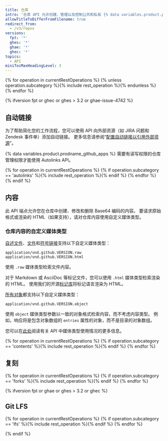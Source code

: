 ```yaml
---
title: 仓库
intro: '仓库 API 允许创建、管理以及控制公共和私有 {% data variables.product.product_name %} 仓库的工作流程。'
allowTitleToDifferFromFilename: true
redirect_from:
  - /v3/repos
versions:
  fpt: '*'
  ghes: '*'
  ghae: '*'
  ghec: '*'
topics:
  - API
miniTocMaxHeadingLevel: 3
---
```


{% for operation in currentRestOperations %}
  {% unless operation.subcategory %}{% include rest_operation %}{% endunless %}
{% endfor %}

{% ifversion fpt or ghec or ghes > 3.2 or ghae-issue-4742 %}
## 自动链接

为了帮助简化您的工作流程，您可以使用 API 向外部资源（如 JIRA 问题和 Zendesk 事件单）添加自动链接。 更多信息请参阅“[配置自动链接以引用外部资源](/github/administering-a-repository/configuring-autolinks-to-reference-external-resources)”。

{% data variables.product.prodname_github_apps %} 需要有读写权限的仓库管理权限才能使用 Autolinks API。

{% for operation in currentRestOperations %}
  {% if operation.subcategory == 'autolinks' %}{% include rest_operation %}{% endif %}
{% endfor %}
{% endif %}


## 内容

此 API 端点允许您在仓库中创建、修改和删除 Base64 编码的内容。 要请求原始格式或渲染的 HTML（如果支持），请对仓库内容使用自定义媒体类型。

### 仓库内容的自定义媒体类型

[自述文件](/rest/reference/repos#get-a-repository-readme)、[文件](/rest/reference/repos#get-repository-content)和[符号链接](/rest/reference/repos#get-repository-content)支持以下自定义媒体类型：

    application/vnd.github.VERSION.raw
    application/vnd.github.VERSION.html

使用 `.raw` 媒体类型检索文件内容。

对于 Markdown 或 AsciiDoc 等标记文件，您可以使用 `.html` 媒体类型检索渲染的 HTML。 使用我们的开源[标记库](https://github.com/github/markup)将标记语言渲染为 HTML。

[所有对象](/rest/reference/repos#get-repository-content)都支持以下自定义媒体类型：

    application/vnd.github.VERSION.object

使用 `object` 媒体类型参数以一致的对象格式检索内容，而不考虑内容类型。 例如，响应将是包含对象数组的 `entries` 属性的对象，而不是目录的对象数组。

您可以在[此处](/rest/overview/media-types)阅读有关 API 中媒体类型使用情况的更多信息。

{% for operation in currentRestOperations %}
  {% if operation.subcategory == 'contents' %}{% include rest_operation %}{% endif %}
{% endfor %}

## 复刻

{% for operation in currentRestOperations %}
  {% if operation.subcategory == 'forks' %}{% include rest_operation %}{% endif %}
{% endfor %}

{% ifversion fpt or ghae or ghes > 3.2 or ghec %}

## Git LFS

{% for operation in currentRestOperations %}
  {% if operation.subcategory == 'lfs' %}{% include rest_operation %}{% endif %}
{% endfor %}

{% endif %}

